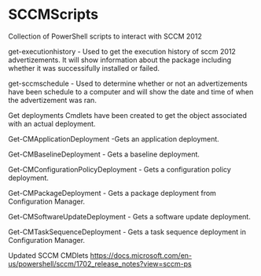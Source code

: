 SCCMScripts
===========

Collection of PowerShell scripts to interact with SCCM 2012

get-executionhistory - Used to get the execution history of sccm 2012 advertizements. It will show
information about the package including whether it was successifully installed or failed. 

get-sccmschedule - Used to determine whether or not an advertizements have been schedule to a computer
and will show the date and time of when the advertizement was ran. 

Get deployments
Cmdlets have been created to get the object associated with an actual deployment.

Get-CMApplicationDeployment -Gets an application deployment.

Get-CMBaselineDeployment - Gets a baseline deployment.

Get-CMConfigurationPolicyDeployment - Gets a configuration policy deployment.

Get-CMPackageDeployment - Gets a package deployment from Configuration Manager.

Get-CMSoftwareUpdateDeployment - Gets a software update deployment.

Get-CMTaskSequenceDeployment - Gets a task sequence deployment in Configuration Manager.

Updated SCCM CMDlets
https://docs.microsoft.com/en-us/powershell/sccm/1702_release_notes?view=sccm-ps
